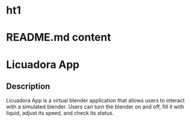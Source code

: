 # ht1
# README.md content

# Licuadora App

## Description
Licuadora App is a virtual blender application that allows users to interact with a simulated blender. Users can turn the blender on and off, fill it with liquid, adjust its speed, and check its status.

